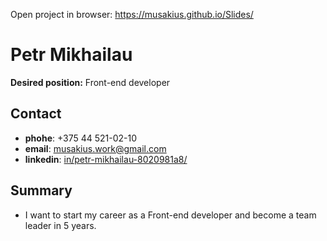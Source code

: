 Open project in browser: https://musakius.github.io/Slides/
# Petr Mikhailau
**Desired position:** Front-end developer
## Contact 
- **phohe**: +375 44 521-02-10
- **email**: musakius.work@gmail.com
- **linkedin**: [in/petr-mikhailau-8020981a8/](https://www.linkedin.com/in/petr-mikhailau-8020981a8/)
## Summary
- I want to start my career as a
Front-end developer and become
a team leader in 5 years.

